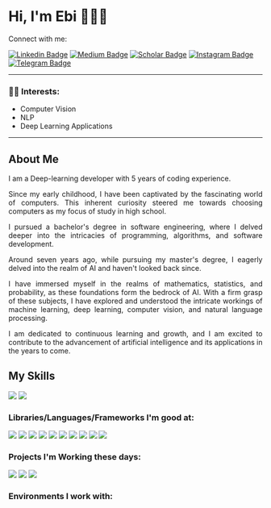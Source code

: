 <h1> Hi, I'm Ebi 👨🏻‍💻 </h1>

Connect with me:  

[![Linkedin Badge](https://img.shields.io/badge/-Linkedin-blue?style=flat&logo=Linkedin&logoColor=white)](https://www.linkedin.com/in/ebiimsv/)
[![Medium Badge](https://img.shields.io/badge/Medium-12100E?style=flat&logo=medium&logoColor=white)](https://medium.com/@ebimsv/)
[![Scholar Badge](https://img.shields.io/badge/Google%20Scholar-blue?logo=google-scholar&logoColor=white&style=flat)](https://scholar.google.co.uk/citations?hl=en&user=1pfrUbQAAAAJ)
[![Instagram Badge](https://img.shields.io/badge/Instagram-E4405F?style=flat&logo=instagram&logoColor=white)](https://www.instagram.com/ebiimsv/)
[![Telegram Badge](https://img.shields.io/badge/Telegram-2CA5E0?style=flat&logo=telegram&logoColor=white)](https://t.me/ebiimsv)

--------
### 👨‍💻 Interests:
* Computer Vision
* NLP
* Deep Learning Applications
------------------------

<h2>About Me</h2>

<p align="justify">I am a Deep-learning developer with 5 years of coding experience.</p>
<p align="justify"> Since my early childhood, I have been captivated by the fascinating world of computers. This inherent curiosity steered me towards choosing computers as my focus of study in high school. </p>
<p align="justify"> I pursued a bachelor's degree in software engineering, where I delved deeper into the intricacies of programming, algorithms, and software development. </p>
<p align="justify"> Around seven years ago, while pursuing my master's degree, I eagerly delved into the realm of AI and haven't looked back since. </p>
<p align="justify"> I have immersed myself in the realms of mathematics, statistics, and probability, as these foundations form the bedrock of AI. With a firm grasp of these subjects, I have explored and understood the intricate workings of machine learning, deep learning, computer vision, and natural language processing. </p>
<p align="justify"> I am dedicated to continuous learning and growth, and I am excited to contribute to the advancement of artificial intelligence and its applications in the years to come.</p>
  
## My Skills

<img src='https://github-readme-stats.vercel.app/api?username=Ebimsv&show_icons=true&theme=radical)'/> ![](https://github-readme-stats.vercel.app/api/top-langs/?username=Ebimsv&theme=radical&hide_border=false&include_all_commits=false&count_private=false)

### Libraries/Languages/Frameworks I'm good at:

<img src='https://img.shields.io/badge/PyTorch-EE4C2C?style=flat&logo=pytorch&logoColor=white'/> <img src='https://img.shields.io/badge/Python-FFD43B?style=flat&logo=python&logoColor=blue'/> <img src='https://img.shields.io/badge/numpy-%23013243.svg?style=flat&logo=numpy&logoColor=white'/>
<img src='https://img.shields.io/badge/Matplotlib-%23ffffff.svg?style=flat&logo=Matplotlib&logoColor=black'/>
<img src='https://img.shields.io/badge/pandas-%23150458.svg?style=flat&logo=pandas&logoColor=white'/>
<img src='https://img.shields.io/badge/scikit--learn-%23F7931E.svg?style=flat&logo=scikit-learn&logoColor=white'/>
<img src='https://img.shields.io/badge/SciPy-%230C55A5.svg?style=flat&logo=scipy&logoColor=%white'/>
<img src='https://img.shields.io/badge/Linux-FCC624?style=flat&logo=linux&logoColor=black'/>
<img src='https://img.shields.io/badge/fastapi-109989?style=flat&logo=FASTAPI&logoColor=white'/>
<img src='https://img.shields.io/badge/Docker-2CA5E0?style=flat&logo=docker&logoColor=white'/>

### Projects I'm Working these days:

<img src='https://img.shields.io/badge/LLM-Deep%20Learning%20for%20Language%20Modeling-green?style=flat)'/> 
<img src='https://img.shields.io/badge/ASR-Automatic%20Speech%20Recognition-blue?style=flat'/> 
<img src='https://img.shields.io/badge/Medical%20Segmentation-Image%20Analysis%20in%20Medicine-orange?style=flat'/>

### Environments I work with:


